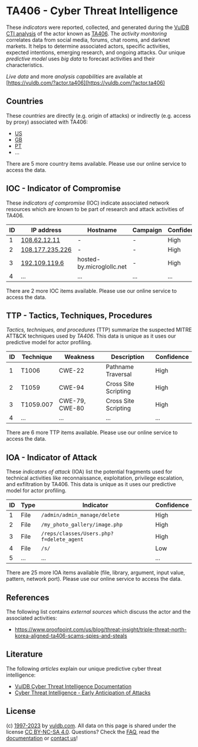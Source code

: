 # TA406 - Cyber Threat Intelligence

These _indicators_ were reported, collected, and generated during the [VulDB CTI analysis](https://vuldb.com/?kb.cti) of the actor known as [TA406](https://vuldb.com/?actor.ta406). The _activity monitoring_ correlates data from social media, forums, chat rooms, and darknet markets. It helps to determine associated actors, specific activities, expected intentions, emerging research, and ongoing attacks. Our unique _predictive model_ uses _big data_ to forecast activities and their characteristics.

_Live data_ and more _analysis capabilities_ are available at [https://vuldb.com/?actor.ta406](https://vuldb.com/?actor.ta406)

## Countries

These _countries_ are directly (e.g. origin of attacks) or indirectly (e.g. access by proxy) associated with TA406:

* [US](https://vuldb.com/?country.us)
* [GB](https://vuldb.com/?country.gb)
* [PT](https://vuldb.com/?country.pt)
* ...

There are 5 more country items available. Please use our online service to access the data.

## IOC - Indicator of Compromise

These _indicators of compromise_ (IOC) indicate associated network resources which are known to be part of research and attack activities of TA406.

ID | IP address | Hostname | Campaign | Confidence
-- | ---------- | -------- | -------- | ----------
1 | [108.62.12.11](https://vuldb.com/?ip.108.62.12.11) | - | - | High
2 | [108.177.235.226](https://vuldb.com/?ip.108.177.235.226) | - | - | High
3 | [192.109.119.6](https://vuldb.com/?ip.192.109.119.6) | hosted-by.microglollc.net | - | High
4 | ... | ... | ... | ...

There are 2 more IOC items available. Please use our online service to access the data.

## TTP - Tactics, Techniques, Procedures

_Tactics, techniques, and procedures_ (TTP) summarize the suspected MITRE ATT&CK techniques used by _TA406_. This data is unique as it uses our predictive model for actor profiling.

ID | Technique | Weakness | Description | Confidence
-- | --------- | -------- | ----------- | ----------
1 | T1006 | CWE-22 | Pathname Traversal | High
2 | T1059 | CWE-94 | Cross Site Scripting | High
3 | T1059.007 | CWE-79, CWE-80 | Cross Site Scripting | High
4 | ... | ... | ... | ...

There are 6 more TTP items available. Please use our online service to access the data.

## IOA - Indicator of Attack

These _indicators of attack_ (IOA) list the potential fragments used for technical activities like reconnaissance, exploitation, privilege escalation, and exfiltration by TA406. This data is unique as it uses our predictive model for actor profiling.

ID | Type | Indicator | Confidence
-- | ---- | --------- | ----------
1 | File | `/admin/admin_manage/delete` | High
2 | File | `/my_photo_gallery/image.php` | High
3 | File | `/reps/classes/Users.php?f=delete_agent` | High
4 | File | `/s/` | Low
5 | ... | ... | ...

There are 25 more IOA items available (file, library, argument, input value, pattern, network port). Please use our online service to access the data.

## References

The following list contains _external sources_ which discuss the actor and the associated activities:

* https://www.proofpoint.com/us/blog/threat-insight/triple-threat-north-korea-aligned-ta406-scams-spies-and-steals

## Literature

The following _articles_ explain our unique predictive cyber threat intelligence:

* [VulDB Cyber Threat Intelligence Documentation](https://vuldb.com/?kb.cti)
* [Cyber Threat Intelligence - Early Anticipation of Attacks](https://www.scip.ch/en/?labs.20201022)

## License

(c) [1997-2023](https://vuldb.com/?kb.changelog) by [vuldb.com](https://vuldb.com/?kb.about). All data on this page is shared under the license [CC BY-NC-SA 4.0](https://creativecommons.org/licenses/by-nc-sa/4.0/). Questions? Check the [FAQ](https://vuldb.com/?kb.faq), read the [documentation](https://vuldb.com/?kb) or [contact us](https://vuldb.com/?contact)!
